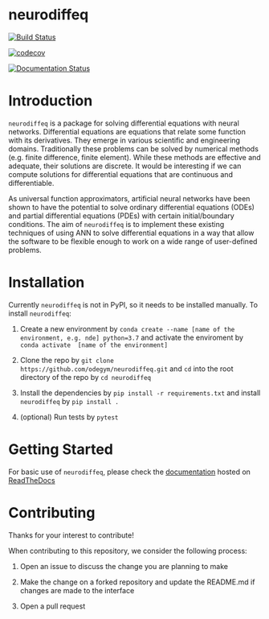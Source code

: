 # neurodiffeq

[![Build Status](https://travis-ci.org/odegym/neurodiffeq.svg?branch=master)](https://travis-ci.org/odegym/neurodiffeq)

[![codecov](https://codecov.io/gh/odegym/neurodiffeq/branch/master/graph/badge.svg)](https://codecov.io/gh/odegym/neurodiffeq)

[![Documentation Status](https://readthedocs.org/projects/neurodiffeq/badge/?version=latest)](https://neurodiffeq.readthedocs.io/en/latest/?badge=latest)

# Introduction

`neurodiffeq` is a package for solving differential equations with neural networks. Differential equations are equations that relate some function with its derivatives. They emerge in various scientific and engineering domains. Traditionally these problems can be solved by numerical methods (e.g. finite difference, finite element). While these methods are effective and adequate, their solutions are discrete. It would be interesting if we can compute solutions for differential equations that are continuous and differentiable.

As universal function approximators, artificial neural networks have been shown to have the potential to solve ordinary differential equations (ODEs) and partial differential equations (PDEs) with certain initial/boundary conditions. The aim of `neurodiffeq` is to implement these existing techniques of using ANN to solve differential equations in a way that allow the software to be flexible enough to work on a wide range of user-defined problems.

# Installation

Currently `neurodiffeq` is not in PyPI, so it needs to be installed manually. To install `neurodiffeq`:

1. Create a new environment by `conda create --name [name of the environment, e.g. nde] python=3.7` and activate the enviroment by `conda activate  [name of the environment]`

2. Clone the repo by `git clone https://github.com/odegym/neurodiffeq.git` and `cd` into the root directory of the repo by `cd neurodiffeq`

3. Install the dependencies by `pip install -r requirements.txt` and install `neurodiffeq` by `pip install .`

4. (optional) Run tests by `pytest`

# Getting Started

For basic use of `neurodiffeq`, please check the [documentation](https://neurodiffeq.readthedocs.io/en/latest/) hosted on [ReadTheDocs](https://readthedocs.org)

# Contributing

Thanks for your interest to contribute! 

When contributing to this repository, we consider the following process:

1. Open an issue to discuss the change you are planning to make

2. Make the change on a forked repository and update the README.md if changes are made to the interface

3. Open a pull request

